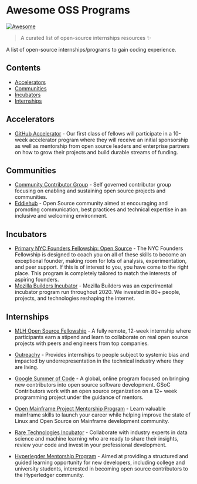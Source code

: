 # Awesome OSS Programs 
[![Awesome](https://awesome.re/badge.svg)](https://awesome.re)

> A curated list of open-source internships resources ✨

A list of open-source internships/programs to gain coding experience.

## Contents

- [Accelerators](#accelerators)
- [Communities](#communities)
- [Incubators](#incubators)
- [Internships](#internships)

## Accelerators
- [GitHub Accelerator](https://accelerator.github.com/) - Our first class of fellows will participate in a 10-week accelerator program where they will receive an initial sponsorship as well as mentorship from open source leaders and enterprise partners on how to grow their projects and build durable streams of funding.

## Communities
- [Community Contributor Group](https://opencollective.com/community-contributor-group) - Self governed contributor group focusing on enabling and sustaining open source projects and communities.
- [Eddiehub](https://www.eddiehub.org/) - Open Source community aimed at encouraging and promoting communication, best practices and technical expertise in an inclusive and welcoming environment.

## Incubators
- [Primary NYC Founders Fellowship: Open Source](https://www.primary.vc/firstedition/posts/cohort-four-primary-nyc-founders-fellowship-open-source) - The NYC Founders Fellowship is designed to coach you on all of these skills to become an exceptional founder, making room for lots of analysis, experimentation, and peer support. If this is of interest to you, you have come to the right place. This program is completely tailored to match the interests of aspiring founders.
- [Mozilla Builders Incubator](https://builders.mozilla.community/) - Mozilla Builders was an experimental incubator program run throughout 2020. We invested in 80+ people, projects, and technologies reshaping the internet.

## Internships
- [MLH Open Source Fellowship](https://fellowship.mlh.io/) - A fully remote, 12-week internship where participants earn a stipend and learn to collaborate on real open source projects with peers and engineers from top companies.

- [Outreachy](https://www.outreachy.org/) - Provides internships to people subject to systemic bias and impacted by underrepresentation in the technical industry where they are living.
- [Google Summer of Code](https://summerofcode.withgoogle.com/) - A global, online program focused on bringing new contributors into open source software development. 
GSoC Contributors work with an open source organization on a 12+ week programming project under the guidance of mentors.
- [Open Mainframe Project Mentorship Program](https://www.openmainframeproject.org/all-projects/mentorship-program) - Learn valuable mainframe skills to launch your career while helping improve the state of Linux and Open Source on Mainframe development community.
- [Rare Technologies Incubator](https://rare-technologies.com/incubator/#details) - Collaborate with industry experts in data science and machine learning who are ready to share their insights, review your code and invest in your professional development.
- [Hyperlegder Mentorship Program](https://wiki.hyperledger.org/display/INTERN/How+to+Apply) - Aimed at providing a structured and guided learning opportunity for new developers, including college and university students, interested in becoming open source contributors to the Hyperledger community.
